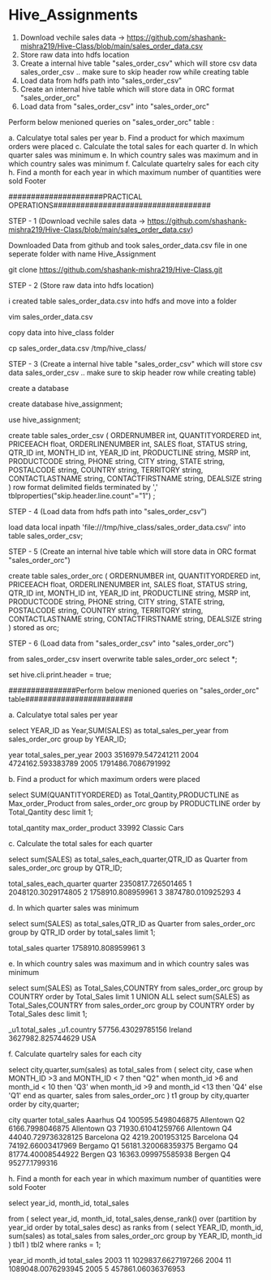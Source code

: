 # Hive_Assignments

1. Download vechile sales data -> https://github.com/shashank-mishra219/Hive-Class/blob/main/sales_order_data.csv
2. Store raw data into hdfs location
3. Create a internal hive table "sales_order_csv" which will store csv data sales_order_csv .. make sure to skip header row while creating table
4. Load data from hdfs path into "sales_order_csv" 
5. Create an internal hive table which will store data in ORC format "sales_order_orc"
6. Load data from "sales_order_csv" into "sales_order_orc"

Perform below menioned queries on "sales_order_orc" table :

a. Calculatye total sales per year
b. Find a product for which maximum orders were placed
c. Calculate the total sales for each quarter
d. In which quarter sales was minimum
e. In which country sales was maximum and in which country sales was minimum
f. Calculate quartelry sales for each city
h. Find a month for each year in which maximum number of quantities were sold
Footer


#####################PRACTICAL OPERATIONS###################################


STEP - 1 (Download vechile sales data -> https://github.com/shashank-mishra219/Hive-Class/blob/main/sales_order_data.csv)

Downloaded Data from github and took sales_order_data.csv file in one seperate folder with name Hive_Assignment

git clone https://github.com/shashank-mishra219/Hive-Class.git



STEP - 2 (Store raw data into hdfs location)

i created table sales_order_data.csv into hdfs and move into a folder

vim sales_order_data.csv

copy data into  hive_class folder

cp sales_order_data.csv /tmp/hive_class/



STEP - 3  (Create a internal hive table "sales_order_csv" which will store csv data sales_order_csv .. make sure to skip header row while creating table)

create a database

create database hive_assignment;

use hive_assignment;

create table sales_order_csv
(
ORDERNUMBER int,
QUANTITYORDERED int,
PRICEEACH float,
ORDERLINENUMBER int,
SALES float,
STATUS string,
QTR_ID int,
MONTH_ID int,
YEAR_ID int,
PRODUCTLINE string,
MSRP int,
PRODUCTCODE string,
PHONE string,
CITY string,
STATE string,
POSTALCODE string,
COUNTRY string,
TERRITORY string,
CONTACTLASTNAME string,
CONTACTFIRSTNAME string,
DEALSIZE string
)
row format delimited
fields terminated by ','
tblproperties("skip.header.line.count"="1")
; 



STEP - 4 (Load data from hdfs path into "sales_order_csv")

load data local inpath 'file:///tmp/hive_class/sales_order_data.csv/' into table sales_order_csv;



STEP - 5 (Create an internal hive table which will store data in ORC format "sales_order_orc")

create table sales_order_orc
(
ORDERNUMBER int,
QUANTITYORDERED int,
PRICEEACH float,
ORDERLINENUMBER int,
SALES float,
STATUS string,
QTR_ID int,
MONTH_ID int,
YEAR_ID int,
PRODUCTLINE string,
MSRP int,
PRODUCTCODE string,
PHONE string,
CITY string,
STATE string,
POSTALCODE string,
COUNTRY string,
TERRITORY string,
CONTACTLASTNAME string,
CONTACTFIRSTNAME string,
DEALSIZE string
)
stored as orc;


STEP - 6 (Load data from "sales_order_csv" into "sales_order_orc")

from sales_order_csv insert overwrite table sales_order_orc select *;

set hive.cli.print.header = true;





###############Perform below menioned queries on "sales_order_orc" table########################


a. Calculatye total sales per year

select YEAR_ID as Year,SUM(SALES) as total_sales_per_year from sales_order_orc group by YEAR_ID;


year	total_sales_per_year
2003	3516979.547241211
2004	4724162.593383789
2005	1791486.7086791992









b. Find a product for which maximum orders were placed

select SUM(QUANTITYORDERED) as Total_Qantity,PRODUCTLINE as Max_order_Product from sales_order_orc group by PRODUCTLINE order by Total_Qantity desc limit 1;


total_qantity	max_order_product
33992	Classic Cars







c. Calculate the total sales for each quarter

select sum(SALES) as total_sales_each_quarter,QTR_ID as Quarter from sales_order_orc group by QTR_ID;


total_sales_each_quarter	quarter
2350817.726501465	1
2048120.3029174805	2
1758910.808959961	3
3874780.010925293	4








d. In which quarter sales was minimum

select sum(SALES) as total_sales,QTR_ID as Quarter from sales_order_orc group by QTR_ID order by total_sales limit 1;


total_sales	quarter
1758910.808959961	3









e. In which country sales was maximum and in which country sales was minimum

select sum(SALES) as Total_Sales,COUNTRY from sales_order_orc group by COUNTRY order by Total_Sales limit 1
UNION ALL
select sum(SALES) as Total_Sales,COUNTRY from sales_order_orc group by COUNTRY order by Total_Sales desc limit 1;


_u1.total_sales	_u1.country
57756.43029785156	Ireland
3627982.825744629	USA









f. Calculate quartelry sales for each city

select city,quarter,sum(sales) as total_sales
from 
( select city, case
      when MONTH_ID >3 and MONTH_ID < 7 then "Q2"
      when month_id >6 and month_id < 10 then 'Q3'
      when month_id >9 and month_id <13 then 'Q4'
      else 'Q1' 
      end as quarter,
      sales
  from sales_order_orc
) t1 
group by city,quarter
order by city,quarter;



city	quarter	total_sales
Aaarhus	Q4	100595.5498046875
Allentown	Q2	6166.7998046875
Allentown	Q3	71930.61041259766
Allentown	Q4	44040.729736328125
Barcelona	Q2	4219.2001953125
Barcelona	Q4	74192.66003417969
Bergamo	Q1	56181.320068359375
Bergamo	Q4	81774.40008544922
Bergen	Q3	16363.099975585938
Bergen	Q4	95277.1799316











h. Find a month for each year in which maximum number of quantities were sold
Footer


select year_id,
       month_id, 
       total_sales
 
from
(   select  year_id,
            month_id,
            total_sales,dense_rank() over (partition by year_id order by total_sales desc) as ranks 
    from (  select  YEAR_ID,
                    month_id,
                    sum(sales) as total_sales 
            from sales_order_orc 
            group by YEAR_ID,
                  month_id
          ) tbl1 
) tbl2
where ranks = 1;


year_id	month_id	total_sales
2003	11	1029837.6627197266
2004	11	1089048.0076293945
2005	5	457861.06036376953
